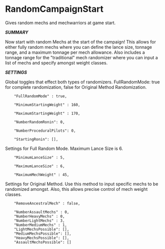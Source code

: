 # RandomCampaignStart
Gives random mechs and mechwarriors at game start.

***SUMMARY***

Now start with random Mechs at the start of the campaign! This allows for either fully random mechs where you can define the lance size,
tonnage range, and a maximum tonnage per mech allowance. Also includes a tonnage range for the "traditional" mech randomizer where you
can input a list of mechs and specify amongst weight classes. 

***SETTINGS***

Global toggles that effect both types of randomizers. FullRandomMode: true for complete randomization, false for Original 
Method Randomization.

		"FullRandomMode" : true,
		
		"MinimumStartingWeight" : 160,
		
    	"MaximumStartingWeight" : 170,
		
		"NumberRandomRonin": 0,
		
    	"NumberProceduralPilots": 0,
	
   		"StartingRonin": [],
		
		

Settings for Full Random Mode. Maximum Lance Size is 6.

    	"MinimumLanceSize" : 5,
	
		"MaximumLanceSize" : 6,
		
		"MaximumMechWeight" : 45,
		
Settings for Original Method. Use this method to input specific mechs to be randomized amongst. Also, this allows
precise control of mech weight classes.	

		"RemoveAncestralMech" : false,		
		
		"NumberAssaultMechs" : 0,
		"NumberHeavyMechs" : 0,
		"NumberLightMechs" : 3,
    	"NumberMediumMechs" : 1,
		"LightMechsPossible": [],
		"MediumMechsPossible": [],
		"HeavyMechsPossible": [],
		"AssaultMechsPossible": []
